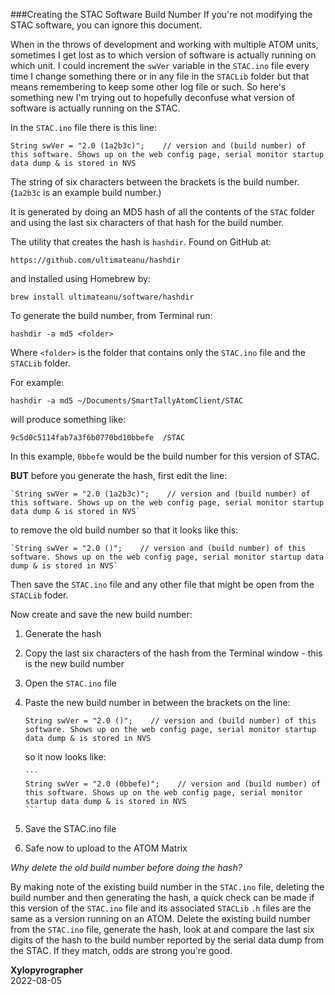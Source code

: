 ###Creating the STAC Software Build Number
If you're not modifying the STAC software, you can ignore this document.

When in the throws of development and working with multiple ATOM units, sometimes I get lost as to which version of software is actually running on which unit. I could increment the `swVer` variable in the `STAC.ino` file every time I change something there or in any file in the `STACLib` folder but that means remembering to keep some other log file or such. So here's something new I'm trying out to hopefully deconfuse what version of software is actually running on the STAC.

In the `STAC.ino` file there is this line:

```
String swVer = "2.0 (1a2b3c)";    // version and (build number) of this software. Shows up on the web config page, serial monitor startup data dump & is stored in NVS
```

The string of six characters between the brackets is the build number. (`1a2b3c` is an example build number.)

It is generated by doing an MD5 hash of all the contents of the `STAC` folder and using the last six characters of that hash for the build number.

The utility that creates the hash is `hashdir`. Found on GitHub at:

`https://github.com/ultimateanu/hashdir`
    
and installed using Homebrew by:

`brew install ultimateanu/software/hashdir`


To generate the build number, from Terminal run:

`hashdir -a md5 <folder>`
 
Where `<folder>` is the folder that contains only the `STAC.ino` file and the `STACLib` folder.

For example:

`hashdir -a md5 ~/Documents/SmartTallyAtomClient/STAC`

will produce something like:

`9c5d0c5114fab7a3f6b0770bd10bbefe  /STAC`

In this example, `0bbefe` would be the build number for this version of STAC.

**BUT** before you generate the hash, first edit the line:

    `String swVer = "2.0 (1a2b3c)";    // version and (build number) of this software. Shows up on the web config page, serial monitor startup data dump & is stored in NVS`

to remove the old build number so that it looks like this:

    `String swVer = "2.0 ()";    // version and (build number) of this software. Shows up on the web config page, serial monitor startup data dump & is stored in NVS`
    
Then save the `STAC.ino` file and any other file that might be open from the `STACLib` foder.

Now create and save the new build number:

1. Generate the hash
1. Copy the last six characters of the hash from the Terminal window - this is the new build number
1. Open the `STAC.ino` file
1. Paste the new build number in between the brackets on the line:

      ```
      String swVer = "2.0 ()";    // version and (build number) of this software. Shows up on the web config page, serial monitor startup data dump & is stored in NVS
      ```
 
   so it now looks like:
 
       ```
       String swVer = "2.0 (0bbefe)";    // version and (build number) of this software. Shows up on the web config page, serial monitor startup data dump & is stored in NVS
       ```
     
5. Save the STAC.ino file
6. Safe now to upload to the ATOM Matrix

*Why delete the old build number before doing the hash?*

By making note of the existing build number in the `STAC.ino` file, deleting the build number and then generating the hash, a quick check can be made if this version of the `STAC.ino` file and its associated `STACLib` `.h` files are the same as a version running on an ATOM. Delete the existing build number from the `STAC.ino` file, generate the hash, look at and compare the last six digits of the hash to the build number reported by the serial data dump from the STAC. If they match, odds are strong you're good.

**Xylopyrographer**<br>
  2022-08-05

